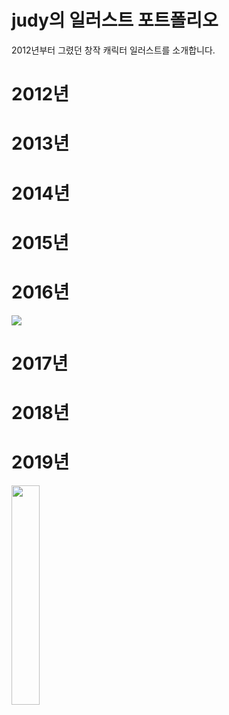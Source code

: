 # judy의 일러스트 포트폴리오
2012년부터 그렸던 창작 캐릭터 일러스트를 소개합니다.

# 2012년

# 2013년

# 2014년

# 2015년

# 2016년
<img src=https://blogfiles.pstatic.net/20141221_246/knowledgeist_1419166994002sD3MQ_PNG/adad.png></img>
# 2017년

# 2018년

# 2019년
<img src="https://postfiles.pstatic.net/MjAxNjExMDZfNyAg/MDAxNDc4NDA5MTE3MDQy.1IA-nVYzRG29jh2ZLZngZZYRT3D3VsAOSjri2zrvM04g.uUdJiMN8xSZTJ7VJyVanyxaV32zPm_YxK4VJeLtHufUg.PNG.knowledgeist/dfddfd.png?type=w2" width="30%"></img>
